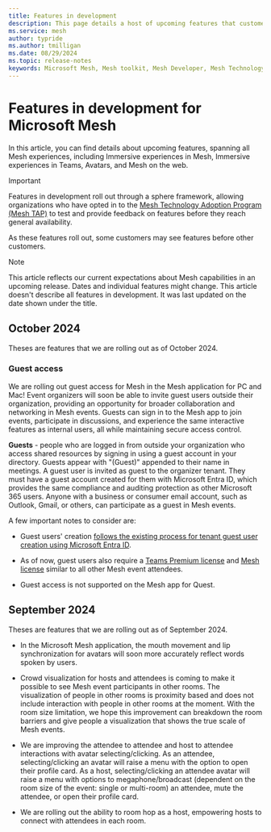 ```yaml
---
title: Features in development
description: This page details a host of upcoming features that customers may see if they are in the Mesh Technology Adoption Program.
ms.service: mesh
author: typride    
ms.author: tmilligan
ms.date: 08/29/2024
ms.topic: release-notes
keywords: Microsoft Mesh, Mesh toolkit, Mesh Developer, Mesh Technology Adoption Program, Mesh TAP, Upcoming Features
---
```


# Features in development for Microsoft Mesh

In this article, you can find details about upcoming features, spanning all Mesh experiences, including Immersive experiences in Mesh, Immersive experiences in Teams, Avatars, and Mesh on the web.

> [!IMPORTANT]
> Features in development roll out through a sphere framework, allowing organizations who have opted in to the [Mesh Technology Adoption Program (Mesh TAP)](../develop/mesh-tap-participants.md) to test and provide feedback on features before they reach general availability.
>
> As these features roll out, some customers may see features before other customers.

> [!NOTE]
> This article reflects our current expectations about Mesh capabilities in an upcoming release. Dates and individual features might change. This article doesn't describe all features in development. It was last updated on the date shown under the title.

## October 2024

Theses are features that we are rolling out as of October 2024.

### Guest access

We are rolling out guest access for Mesh in the Mesh application for PC and Mac! Event organizers will soon be able to invite guest users outside their organization, providing an opportunity for broader collaboration and networking in Mesh events. Guests can sign in to the Mesh app to join events, participate in discussions, and experience the same interactive features as internal users, all while maintaining secure access control.

**Guests** - people who are logged in from outside your organization who access shared resources by signing in using a guest account in your directory. Guests appear with "(Guest)" appended to their name in meetings. A guest user is invited as guest to the organizer tenant. They must have a guest account created for them with Microsoft Entra ID, which provides the same compliance and auditing protection as other Microsoft 365 users. Anyone with a business or consumer email account, such as Outlook, Gmail, or others, can participate as a guest in Mesh events.

A few important notes to consider are:

* Guest users' creation [follows the existing process for tenant guest user creation using Microsoft Entra ID](/entra/external-id/b2b-quickstart-add-guest-users-portal).

* As of now, guest users also require a [Teams Premium license](/microsoftteams/teams-add-on-licensing/licensing-enhance-teams) and [Mesh license](../Setup/Content/it-admin-led-trials.md) similar to all other Mesh event attendees.

* Guest access is not supported on the Mesh app for Quest.

## September 2024

Theses are features that we are rolling out as of September 2024.

* In the Microsoft Mesh application, the mouth movement and lip synchronization for avatars will soon more accurately reflect words spoken by users.

* Crowd visualization for hosts and attendees is coming to make it possible to see Mesh event participants in other rooms. The visualization of people in other rooms is proximity based and does not include interaction with people in other rooms at the moment. With the room size limitation, we hope this improvement can breakdown the room barriers and give people a visualization that shows the true scale of Mesh events.

* We are improving the attendee to attendee and host to attendee interactions with avatar selecting/clicking. As an attendee, selecting/clicking an avatar will raise a menu with the option to open their profile card. As a host, selecting/clicking an attendee avatar will raise a menu with options to megaphone/broadcast (dependent on the room size of the event: single or multi-room) an attendee, mute the attendee, or open their profile card.

* We are rolling out the ability to room hop as a host, empowering hosts to connect with attendees in each room.